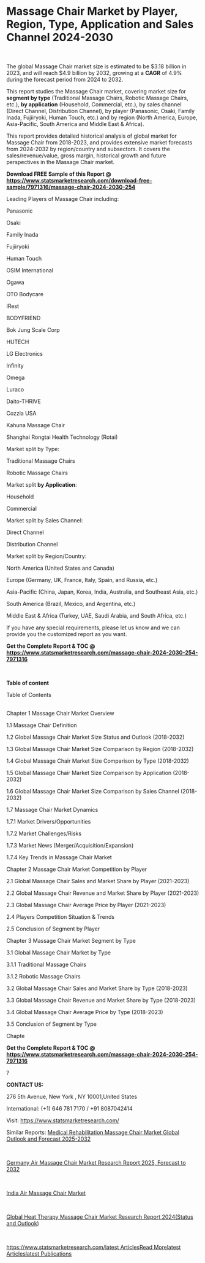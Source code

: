 <h1>Massage Chair Market by Player, Region, Type, Application and Sales Channel 2024-2030</h1><br/><p>The global Massage Chair market size is estimated to be $3.18 billion in 2023, and will reach $4.9 billion by 2032, growing at a <strong>CAGR</strong> of 4.9% during the forecast period from 2024 to 2032.</p>
 
 
 
 <p>This report studies the Massage Chair market, covering market size for <strong>segment by type</strong> (Traditional Massage Chairs, Robotic Massage Chairs, etc.), <strong>by application</strong> (Household, Commercial, etc.), by sales channel (Direct Channel, Distribution Channel), by player (Panasonic, Osaki, Family Inada, Fujiiryoki, Human Touch, etc.) and by region (North America, Europe, Asia-Pacific, South America and Middle East & Africa).</p>
 
 
 
 <p>This report provides detailed historical analysis of global market for Massage Chair from 2018-2023, and provides extensive market forecasts from 2024-2032 by region/country and subsectors. It covers the sales/revenue/value, gross margin, historical growth and future perspectives in the Massage Chair market.</p>
 
 
 
 <p><strong>Download FREE Sample of this Report @ <a href="https://www.statsmarketresearch.com/download-free-sample/7971316/massage-chair-2024-2030-254">https://www.statsmarketresearch.com/download-free-sample/7971316/massage-chair-2024-2030-254</a></strong></p>
 
 
 
 <p>Leading Players of Massage Chair including:</p>
 
 
 
 <p>Panasonic</p>
 
 
 
 <p>Osaki</p>
 
 
 
 <p>Family Inada</p>
 
 
 
 <p>Fujiiryoki</p>
 
 
 
 <p>Human Touch</p>
 
 
 
 <p>OSIM International</p>
 
 
 
 <p>Ogawa</p>
 
 
 
 <p>OTO Bodycare</p>
 
 
 
 <p>IRest</p>
 
 
 
 <p>BODYFRIEND</p>
 
 
 
 <p>Bok Jung Scale Corp</p>
 
 
 
 <p>HUTECH</p>
 
 
 
 <p>LG Electronics</p>
 
 
 
 <p>Infinity</p>
 
 
 
 <p>Omega</p>
 
 
 
 <p>Luraco</p>
 
 
 
 <p>Daito-THRIVE</p>
 
 
 
 <p>Cozzia USA</p>
 
 
 
 <p>Kahuna Massage Chair</p>
 
 
 
 <p>Shanghai Rongtai Health Technology (Rotai)</p>
 
 
 
 <p>Market split by Type:</p>
 
 
 
 <p>Traditional Massage Chairs</p>
 
 
 
 <p>Robotic Massage Chairs</p>
 
 
 
 <p>Market split <strong>by Application</strong>:</p>
 
 
 
 <p>Household</p>
 
 
 
 <p>Commercial</p>
 
 
 
 <p>Market split by Sales Channel:</p>
 
 
 
 <p>Direct Channel</p>
 
 
 
 <p>Distribution Channel</p>
 
 
 
 <p>Market split by Region/Country:</p>
 
 
 
 <p>North America (United States and Canada)</p>
 
 
 
 <p>Europe (Germany, UK, France, Italy, Spain, and Russia, etc.)</p>
 
 
 
 <p>Asia-Pacific (China, Japan, Korea, India, Australia, and Southeast Asia, etc.)</p>
 
 
 
 <p>South America (Brazil, Mexico, and Argentina, etc.)</p>
 
 
 
 <p>Middle East & Africa (Turkey, UAE, Saudi Arabia, and South Africa, etc.)</p>
 
 
 
 <p>If you have any special requirements, please let us know and we can provide you the customized report as you want.</p>
 
 
 
 <div><b>Get the Complete Report & TOC @ <a href="https://www.statsmarketresearch.com/massage-chair-2024-2030-254-7971316">https://www.statsmarketresearch.com/massage-chair-2024-2030-254-7971316</a></b></div>
 
 
 
 <p><br />
 
 <b>Table of content</b></p>
 
 
 
 <p>Table of Contents<br />
 
 <br />
 
 Chapter 1 Massage Chair Market Overview<br />
 
 1.1 Massage Chair Definition<br />
 
 1.2 Global Massage Chair Market Size Status and Outlook (2018-2032)<br />
 
 1.3 Global Massage Chair Market Size Comparison by Region (2018-2032)<br />
 
 1.4 Global Massage Chair Market Size Comparison by Type (2018-2032)<br />
 
 1.5 Global Massage Chair Market Size Comparison by Application (2018-2032)<br />
 
 1.6 Global Massage Chair Market Size Comparison by Sales Channel (2018-2032)<br />
 
 1.7 Massage Chair Market Dynamics<br />
 
 1.7.1 Market Drivers/Opportunities<br />
 
 1.7.2 Market Challenges/Risks<br />
 
 1.7.3 Market News (Merger/Acquisition/Expansion)<br />
 
 1.7.4 Key Trends in Massage Chair Market<br />
 
 Chapter 2 Massage Chair Market Competition by Player<br />
 
 2.1 Global Massage Chair Sales and Market Share by Player (2021-2023)<br />
 
 2.2 Global Massage Chair Revenue and Market Share by Player (2021-2023)<br />
 
 2.3 Global Massage Chair Average Price by Player (2021-2023)<br />
 
 2.4 Players Competition Situation & Trends<br />
 
 2.5 Conclusion of Segment by Player<br />
 
 Chapter 3 Massage Chair Market Segment by Type<br />
 
 3.1 Global Massage Chair Market by Type<br />
 
 3.1.1 Traditional Massage Chairs<br />
 
 3.1.2 Robotic Massage Chairs<br />
 
 3.2 Global Massage Chair Sales and Market Share by Type (2018-2023)<br />
 
 3.3 Global Massage Chair Revenue and Market Share by Type (2018-2023)<br />
 
 3.4 Global Massage Chair Average Price by Type (2018-2023)<br />
 
 3.5 Conclusion of Segment by Type<br />
 
 Chapte</p>
 
 
 
 <div><b>Get the Complete Report & TOC @ <a href="https://www.statsmarketresearch.com/massage-chair-2024-2030-254-7971316">https://www.statsmarketresearch.com/massage-chair-2024-2030-254-7971316</a></b></div>
 
 
 
 <p>? </p>
 
 
 
 <p><b>CONTACT US:</b><br />
 
 276 5th Avenue, New York , NY 10001,United States<br />
 
 International: (+1) 646 781 7170 / +91 8087042414<br />
 
 Visit: <a href="https://www.statsmarketresearch.com/">https://www.statsmarketresearch.com/</a><br />
 
 Similar Reports: <a href="https://www.statsmarketresearch.com/massage-chair-2024-2030-254-7971316">Medical Rehabilitation Massage Chair Market Global Outlook and Forecast 2025-2032 </a><br />
 
 <br />
 
 <a href="https://www.statsmarketresearch.com/massage-chair-2024-2030-254-7971316">Germany Air Massage Chair Market Research Report 2025, Forecast to 2032</a><br />
 
 <br />
 
 <a href="https://www.statsmarketresearch.com/massage-chair-2024-2030-254-7971316">India Air Massage Chair Market</a><br />
 
 <br />
 
 <a href="https://www.statsmarketresearch.com/massage-chair-2024-2030-254-7971316">Global Heat Therapy Massage Chair Market Research Report 2024(Status and Outlook)</a><br />
 
 <br />
 
 <a href="https://gyeongbokgung.com">https://www.statsmarketresearch.com/</a><a href="https://hallyeomaritime.com">latest Articles</a><a href="https://jingwansa.com">Read More</a><a href="https://nguoiviet.jp/">latest Articles</a><a href="https://www.intelmarketresearch.com/">latest Publications</a></p>